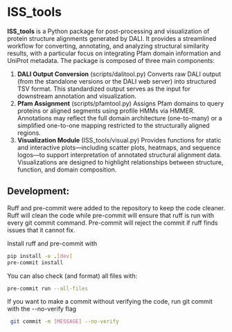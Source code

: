 # ISS_tools


**ISS_tools** is a Python package for post-processing and visualization of protein structure alignments generated by DALI. It provides a streamlined workflow for converting, annotating, and analyzing structural similarity results, with a particular focus on integrating Pfam domain information and UniProt metadata. The package is composed of three main components:

1. **DALI Output Conversion** (scripts/dalitool.py)
Converts raw DALI output (from the standalone versions or the DALI web server) into structured TSV format. This standardized output serves as the input for downstream annotation and visualization.
2. **Pfam Assignment** (scripts/pfamtool.py)
Assigns Pfam domains to query proteins or aligned segments using profile HMMs via HMMER. Annotations may reflect the full domain architecture (one-to-many) or a simplified one-to-one mapping restricted to the structurally aligned regions.
3. **Visualization Module** (ISS_tools/visual.py)
Provides functions for static and interactive plots—including scatter plots, heatmaps, and sequence logos—to support interpretation of annotated structural alignment data. Visualizations are designed to highlight relationships between structure, function, and domain composition.




## Development:

Ruff and pre-commit were added to the repository to keep the code cleaner. Ruff will clean the code while pre-commit will ensure that ruff is run with every git commit command. Pre-commit will reject the commit if ruff finds issues that it cannot fix.

Install ruff and pre-commit with
```bash
pip install -e .[dev]
pre-commit install
```

You can also check (and format) all files with:
```bash
pre-commit run --all-files
```


If you want to make a commit without verifying the code, run git commit with the --no-verify flag
```bash
 git commit -m [MESSAGE] --no-verify
```